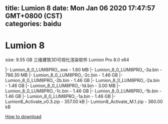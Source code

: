 
title: Lumion 8
date: Mon Jan 06 2020 17:47:57 GMT+0800 (CST)    
categories: baidu
---

# Lumion 8
size: 9.55 GB
 三维建筑3D可视化渲染软件 Lumion Pro 8.0 x64
 
|- Lumion_8_0_LUM8PRO_.exe - 1.60 MB
|- Lumion_8_0_LUM8PRO_-3a.bin - 786.30 MB
|- Lumion_8_0_LUM8PRO_-2c.bin - 1.46 GB
|- Lumion_8_0_LUM8PRO_-2b.bin - 1.46 GB
|- Lumion_8_0_LUM8PRO_-2a.bin - 1.46 GB
|- Lumion_8_0_LUM8PRO_-1d.bin - 3.00 MB
|- Lumion_8_0_LUM8PRO_-1c.bin - 1.46 GB
|- Lumion_8_0_LUM8PRO_-1b.bin - 1.46 GB
|- Lumion_8_0_LUM8PRO_-1a.bin - 1.46 GB
|- Lumion8_Activate_v0.3.zip - 357.00 kB
|- Lumion8_Activate_M.1.zip - 360.00 kB

[How to download](https://bpcam.bemobtrk.com/go/2ceec3aa-1ca2-46d6-b9ff-aaa5c184517c?jno=4571)
